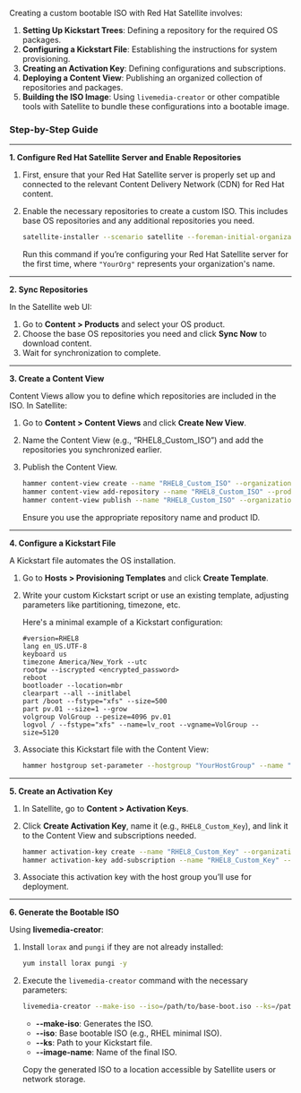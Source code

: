 Creating a custom bootable ISO with Red Hat Satellite involves:

1. **Setting Up Kickstart Trees**: Defining a repository for the required OS packages.
2. **Configuring a Kickstart File**: Establishing the instructions for system provisioning.
3. **Creating an Activation Key**: Defining configurations and subscriptions.
4. **Deploying a Content View**: Publishing an organized collection of repositories and packages.
5. **Building the ISO Image**: Using `livemedia-creator` or other compatible tools with Satellite to bundle these configurations into a bootable image.

### Step-by-Step Guide

---

**1. Configure Red Hat Satellite Server and Enable Repositories**

1. First, ensure that your Red Hat Satellite server is properly set up and connected to the relevant Content Delivery Network (CDN) for Red Hat content.
2. Enable the necessary repositories to create a custom ISO. This includes base OS repositories and any additional repositories you need.

   ```bash
   satellite-installer --scenario satellite --foreman-initial-organization "YourOrg" --foreman-initial-location "Default Location"
   ```

   Run this command if you’re configuring your Red Hat Satellite server for the first time, where `"YourOrg"` represents your organization's name.

---

**2. Sync Repositories**

In the Satellite web UI:

1. Go to **Content > Products** and select your OS product.
2. Choose the base OS repositories you need and click **Sync Now** to download content.
3. Wait for synchronization to complete.

---

**3. Create a Content View**

Content Views allow you to define which repositories are included in the ISO. In Satellite:

1. Go to **Content > Content Views** and click **Create New View**.
2. Name the Content View (e.g., “RHEL8_Custom_ISO”) and add the repositories you synchronized earlier.
3. Publish the Content View.

   ```bash
   hammer content-view create --name "RHEL8_Custom_ISO" --organization "YourOrg"
   hammer content-view add-repository --name "RHEL8_Custom_ISO" --product "Red Hat Enterprise Linux" --repository "rhel-8-for-x86_64-appstream-rpms"
   hammer content-view publish --name "RHEL8_Custom_ISO" --organization "YourOrg"
   ```

   Ensure you use the appropriate repository name and product ID.

---

**4. Configure a Kickstart File**

A Kickstart file automates the OS installation.

1. Go to **Hosts > Provisioning Templates** and click **Create Template**.
2. Write your custom Kickstart script or use an existing template, adjusting parameters like partitioning, timezone, etc.

   Here's a minimal example of a Kickstart configuration:

   ```plaintext
   #version=RHEL8
   lang en_US.UTF-8
   keyboard us
   timezone America/New_York --utc
   rootpw --iscrypted <encrypted_password>
   reboot
   bootloader --location=mbr
   clearpart --all --initlabel
   part /boot --fstype="xfs" --size=500
   part pv.01 --size=1 --grow
   volgroup VolGroup --pesize=4096 pv.01
   logvol / --fstype="xfs" --name=lv_root --vgname=VolGroup --size=5120
   ```

3. Associate this Kickstart file with the Content View:

   ```bash
   hammer hostgroup set-parameter --hostgroup "YourHostGroup" --name "kickstart" --value "RHEL8_Custom_Kickstart"
   ```

---

**5. Create an Activation Key**

1. In Satellite, go to **Content > Activation Keys**.
2. Click **Create Activation Key**, name it (e.g., `RHEL8_Custom_Key`), and link it to the Content View and subscriptions needed.

   ```bash
   hammer activation-key create --name "RHEL8_Custom_Key" --organization "YourOrg" --content-view "RHEL8_Custom_ISO"
   hammer activation-key add-subscription --name "RHEL8_Custom_Key" --organization "YourOrg" --subscription-id <subscription_id>
   ```

3. Associate this activation key with the host group you’ll use for deployment.

---

**6. Generate the Bootable ISO**

Using **livemedia-creator**:

1. Install `lorax` and `pungi` if they are not already installed:

   ```bash
   yum install lorax pungi -y
   ```

2. Execute the `livemedia-creator` command with the necessary parameters:

   ```bash
   livemedia-creator --make-iso --iso=/path/to/base-boot.iso --ks=/path/to/kickstart.ks --image-name="RHEL8_Custom_Bootable.iso" --project="RHEL 8 Custom" --releasever=8 --vmlinuz-args="inst.ks=http://satellite.example.com/pub/ks.cfg"
   ```

   - **--make-iso**: Generates the ISO.
   - **--iso**: Base bootable ISO (e.g., RHEL minimal ISO).
   - **--ks**: Path to your Kickstart file.
   - **--image-name**: Name of the final ISO.

   Copy the generated ISO to a location accessible by Satellite users or network storage.

